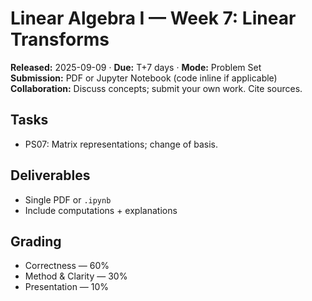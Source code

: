 # Linear Algebra I — Week 7: Linear Transforms
**Released:** 2025-09-09 · **Due:** T+7 days · **Mode:** Problem Set  
**Submission:** PDF or Jupyter Notebook (code inline if applicable)  
**Collaboration:** Discuss concepts; submit your own work. Cite sources.
## Tasks
- PS07: Matrix representations; change of basis.
## Deliverables
- Single PDF or `.ipynb`
- Include computations + explanations

## Grading
- Correctness — 60%  
- Method & Clarity — 30%  
- Presentation — 10%
